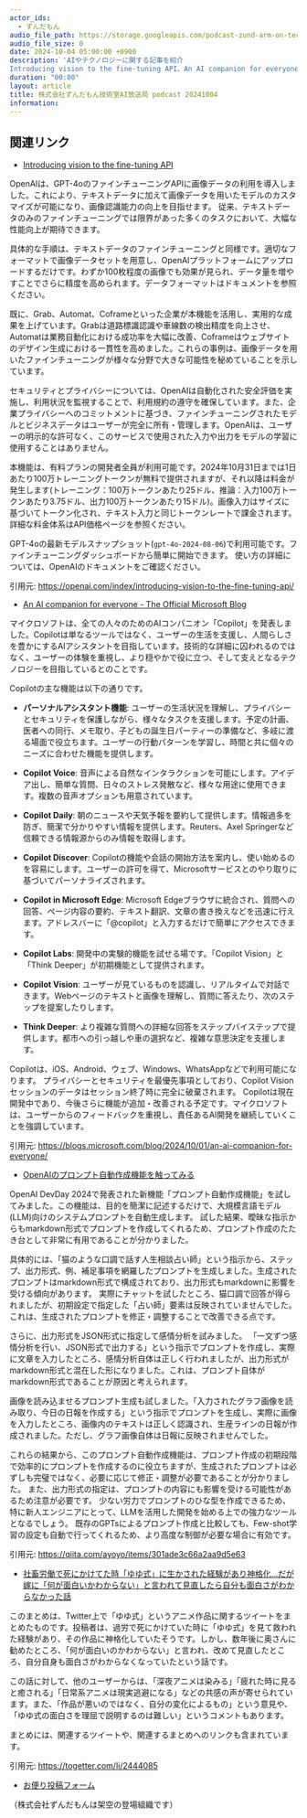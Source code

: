 ```yaml
---
actor_ids:
  - ずんだもん
audio_file_path: https://storage.googleapis.com/podcast-zund-arm-on-tech/audio/株式会社ずんだもん技術室AI放送局_podcast_20241004.mp3
audio_file_size: 0
date: 2024-10-04 05:00:00 +0900
description: 'AIやテクノロジーに関する記事を紹介  
Introducing vision to the fine-tuning API、An AI companion for everyone - The Official Microsoft Blog、OpenAIのプロンプト自動作成機能を触ってみる、社畜労働で死にかけてた時「ゆゆ式」に生かされた経験があり神格化…だが嫁に「何が面白いかわからない」と言われて見直したら自分も面白さがわからなかった話'
duration: "00:00"
layout: article
title: 株式会社ずんだもん技術室AI放送局 podcast 20241004
information: 
---
```


## 関連リンク


- [Introducing vision to the fine-tuning API](https://openai.com/index/introducing-vision-to-the-fine-tuning-api/)  



OpenAIは、GPT-4oのファインチューニングAPIに画像データの利用を導入しました。これにより、テキストデータに加えて画像データを用いたモデルのカスタマイズが可能になり、画像認識能力の向上を目指せます。  従来、テキストデータのみのファインチューニングでは限界があった多くのタスクにおいて、大幅な性能向上が期待できます。

具体的な手順は、テキストデータのファインチューニングと同様です。適切なフォーマットで画像データセットを用意し、OpenAIプラットフォームにアップロードするだけです。わずか100枚程度の画像でも効果が見られ、データ量を増やすことでさらに精度を高められます。データフォーマットはドキュメントを参照ください。

既に、Grab、Automat、Coframeといった企業が本機能を活用し、実用的な成果を上げています。Grabは道路標識認識や車線数の検出精度を向上させ、Automatは業務自動化における成功率を大幅に改善、Coframeはウェブサイトのデザイン生成における一貫性を高めました。これらの事例は、画像データを用いたファインチューニングが様々な分野で大きな可能性を秘めていることを示しています。

セキュリティとプライバシーについては、OpenAIは自動化された安全評価を実施し、利用状況を監視することで、利用規約の遵守を確保しています。また、企業プライバシーへのコミットメントに基づき、ファインチューニングされたモデルとビジネスデータはユーザーが完全に所有・管理します。OpenAIは、ユーザーの明示的な許可なく、このサービスで使用された入力や出力をモデルの学習に使用することはありません。

本機能は、有料プランの開発者全員が利用可能です。2024年10月31日までは1日あたり100万トレーニングトークンが無料で提供されますが、それ以降は料金が発生します(トレーニング：100万トークンあたり25ドル、推論：入力100万トークンあたり3.75ドル、出力100万トークンあたり15ドル)。画像入力はサイズに基づいてトークン化され、テキスト入力と同じトークンレートで課金されます。詳細な料金体系はAPI価格ページを参照ください。


GPT-4oの最新モデルスナップショット(`gpt-4o-2024-08-06`)で利用可能です。ファインチューニングダッシュボードから簡単に開始できます。  使い方の詳細については、OpenAIのドキュメントをご確認ください。


引用元: https://openai.com/index/introducing-vision-to-the-fine-tuning-api/


- [An AI companion for everyone - The Official Microsoft Blog](https://blogs.microsoft.com/blog/2024/10/01/an-ai-companion-for-everyone/)  



マイクロソフトは、全ての人々のためのAIコンパニオン「Copilot」を発表しました。Copilotは単なるツールではなく、ユーザーの生活を支援し、人間らしさを豊かにするAIアシスタントを目指しています。技術的な詳細に囚われるのではなく、ユーザーの体験を重視し、より穏やかで役に立つ、そして支えとなるテクノロジーを目指しているとのことです。

Copilotの主な機能は以下の通りです。

* **パーソナルアシスタント機能**: ユーザーの生活状況を理解し、プライバシーとセキュリティを保護しながら、様々なタスクを支援します。予定の計画、医者への同行、メモ取り、子どもの誕生日パーティーの準備など、多岐に渡る場面で役立ちます。ユーザーの行動パターンを学習し、時間と共に個々のニーズに合わせた機能を提供します。

* **Copilot Voice**: 音声による自然なインタラクションを可能にします。アイデア出し、簡単な質問、日々のストレス発散など、様々な用途に使用できます。複数の音声オプションも用意されています。

* **Copilot Daily**: 朝のニュースや天気予報を要約して提供します。情報過多を防ぎ、簡潔で分かりやすい情報を提供します。Reuters、Axel Springerなど信頼できる情報源からのみ情報を取得します。

* **Copilot Discover**: Copilotの機能や会話の開始方法を案内し、使い始めるのを容易にします。ユーザーの許可を得て、Microsoftサービスとのやり取りに基づいてパーソナライズされます。

* **Copilot in Microsoft Edge**: Microsoft Edgeブラウザに統合され、質問への回答、ページ内容の要約、テキスト翻訳、文章の書き換えなどを迅速に行えます。アドレスバーに「@copilot」と入力するだけで簡単にアクセスできます。

* **Copilot Labs**: 開発中の実験的機能を試せる場です。「Copilot Vision」と「Think Deeper」が初期機能として提供されます。

* **Copilot Vision**: ユーザーが見ているものを認識し、リアルタイムで対話できます。Webページのテキストと画像を理解し、質問に答えたり、次のステップを提案したりします。

* **Think Deeper**: より複雑な質問への詳細な回答をステップバイステップで提供します。都市への引っ越しや車の選択など、複雑な意思決定を支援します。


Copilotは、iOS、Android、ウェブ、Windows、WhatsAppなどで利用可能になります。  プライバシーとセキュリティを最優先事項としており、Copilot Visionセッションのデータはセッション終了時に完全に破棄されます。  Copilotは現在開発中であり、今後さらに機能が追加・改善される予定です。マイクロソフトは、ユーザーからのフィードバックを重視し、責任あるAI開発を継続していくことを強調しています。


引用元: https://blogs.microsoft.com/blog/2024/10/01/an-ai-companion-for-everyone/


- [OpenAIのプロンプト自動作成機能を触ってみる](https://qiita.com/ayoyo/items/301ade3c66a2aa9d5e63)  



OpenAI DevDay 2024で発表された新機能「プロンプト自動作成機能」を試してみました。この機能は、目的を簡潔に記述するだけで、大規模言語モデル(LLM)向けのシステムプロンプトを自動生成します。  試した結果、曖昧な指示からもmarkdown形式でプロンプトを作成してくれるため、プロンプト作成のたたき台として非常に有用であることが分かりました。

具体的には、「猫のような口調で話す人生相談占い師」という指示から、ステップ、出力形式、例、補足事項を網羅したプロンプトを生成しました。生成されたプロンプトはmarkdown形式で構成されており、出力形式もmarkdownに影響を受ける傾向があります。  実際にチャットを試したところ、猫口調で回答が得られましたが、初期設定で指定した「占い師」要素は反映されていませんでした。これは、生成されたプロンプトを修正・調整することで改善できる点です。

さらに、出力形式をJSON形式に指定して感情分析を試みました。  「一文ずつ感情分析を行い、JSON形式で出力する」という指示でプロンプトを作成し、実際に文章を入力したところ、感情分析自体は正しく行われましたが、出力形式がmarkdown形式と混在した形になりました。これは、プロンプト自体がmarkdown形式であることが原因と考えられます。

画像を読み込ませるプロンプト生成も試しました。「入力されたグラフ画像を読み取り、今日の日報を作成する」という指示でプロンプトを生成し、実際に画像を入力したところ、画像内のテキストは正しく認識され、生産ラインの日報が作成されました。ただし、グラフ画像自体は日報に反映されませんでした。

これらの結果から、このプロンプト自動作成機能は、プロンプト作成の初期段階で効率的にプロンプトを作成するのに役立ちますが、生成されたプロンプトは必ずしも完璧ではなく、必要に応じて修正・調整が必要であることが分かりました。  また、出力形式の指定は、プロンプトの内容にも影響を受ける可能性があるため注意が必要です。  少ない労力でプロンプトのひな型を作成できるため、特に新人エンジニアにとって、LLMを活用した開発を始める上での強力なツールとなるでしょう。  既存のGPTsによるプロンプト作成と比較しても、Few-shot学習の設定も自動で行ってくれるため、より高度な制御が必要な場合に有効です。


引用元: https://qiita.com/ayoyo/items/301ade3c66a2aa9d5e63


- [社畜労働で死にかけてた時「ゆゆ式」に生かされた経験があり神格化…だが嫁に「何が面白いかわからない」と言われて見直したら自分も面白さがわからなかった話](https://togetter.com/li/2444085)  


このまとめは、Twitter上で「ゆゆ式」というアニメ作品に関するツイートをまとめたものです。投稿者は、過労で死にかけていた時に「ゆゆ式」を見て救われた経験があり、その作品に神格化していたそうです。しかし、数年後に奥さんに勧めたところ、「何が面白いのかわからない」と言われ、改めて見直したところ、自分自身も面白さがわからなくなっていたという話です。

この話に対して、他のユーザーからは、「深夜アニメは染みる」「疲れた時に見ると癒される」「日常系アニメは現実逃避になる」などの共感の声が寄せられています。また、「作品が悪いのではなく、自分の変化によるもの」という意見や、「ゆゆ式の面白さを理屈で説明するのは難しい」というコメントもあります。

まとめには、関連するツイートや、関連するまとめへのリンクも含まれています。

引用元: https://togetter.com/li/2444085



- [お便り投稿フォーム](https://forms.gle/ffg4JTfqdiqK62qf9)

（株式会社ずんだもんは架空の登場組織です）
